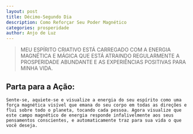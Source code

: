 ```yaml
---
layout: post
title: Décimo-Segundo Dia
description: Como Reforçar Seu Poder Magnético
categories: prosperidade
author: Anjo de Luz
---
```


> MEU ESPÍRITO CRIATIVO ESTÁ CARREGADO COM A ENERGIA MAGNÉTICA E MÁGICA QUE ESTÁ ATRAINDO REGULARMENTE A PROSPERIDADE ABUNDANTE E AS EXPERIÊNCIAS POSITIVAS PARA MINHA VIDA.

## Parta para a Ação:
 	Sente-se, aquiete-se e visualize a energia do seu espírito como uma força magnética visível que emana do seu corpo em todas as direções e flui sobre todo o planeta, tocando cada pessoa. Agora visualize que este campo magnético de energia responde infalivelmente aos seus pensamentos conscientes, e automaticamente traz para sua vida o que você deseja.
